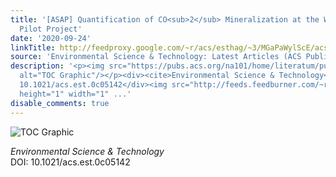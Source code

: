 ```yaml
---
title: '[ASAP] Quantification of CO<sub>2</sub> Mineralization at the Wallula Basalt
  Pilot Project'
date: '2020-09-24'
linkTitle: http://feedproxy.google.com/~r/acs/esthag/~3/MGaPaWylScE/acs.est.0c05142
source: 'Environmental Science & Technology: Latest Articles (ACS Publications)'
description: '<p><img src="https://pubs.acs.org/na101/home/literatum/publisher/achs/journals/content/esthag/0/esthag.ahead-of-print/acs.est.0c05142/20200924/images/medium/es0c05142_0009.gif"
  alt="TOC Graphic"/></p><div><cite>Environmental Science & Technology</cite></div><div>DOI:
  10.1021/acs.est.0c05142</div><img src="http://feeds.feedburner.com/~r/acs/esthag/~4/MGaPaWylScE"
  height="1" width="1" ...'
disable_comments: true
---
```

<p><img src="https://pubs.acs.org/na101/home/literatum/publisher/achs/journals/content/esthag/0/esthag.ahead-of-print/acs.est.0c05142/20200924/images/medium/es0c05142_0009.gif" alt="TOC Graphic"/></p><div><cite>Environmental Science & Technology</cite></div><div>DOI: 10.1021/acs.est.0c05142</div><img src="http://feeds.feedburner.com/~r/acs/esthag/~4/MGaPaWylScE" height="1" width="1" ...